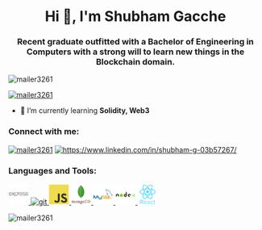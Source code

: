 <h1 align="center">Hi 👋, I'm Shubham Gacche</h1>
<h3 align="center">Recent graduate outfitted with a Bachelor of Engineering in Computers with a strong will to learn new things in the Blockchain domain.</h3>

<p align="left"> <img src="https://komarev.com/ghpvc/?username=mailer3261&label=Profile%20views&color=0e75b6&style=flat" alt="mailer3261" /> </p>

<p align="left"> <a href="https://twitter.com/mailer3261" target="blank"><img src="https://img.shields.io/twitter/follow/mailer3261?logo=twitter&style=for-the-badge" alt="mailer3261" /></a> </p>

- 🌱 I’m currently learning **Solidity, Web3**

<h3 align="left">Connect with me:</h3>
<p align="left">
<a href="https://twitter.com/mailer3261" target="blank"><img align="center" src="https://raw.githubusercontent.com/rahuldkjain/github-profile-readme-generator/master/src/images/icons/Social/twitter.svg" alt="mailer3261" height="30" width="40" /></a>
<a href="https://linkedin.com/in/https://www.linkedin.com/in/shubham-g-03b57267/" target="blank"><img align="center" src="https://raw.githubusercontent.com/rahuldkjain/github-profile-readme-generator/master/src/images/icons/Social/linked-in-alt.svg" alt="https://www.linkedin.com/in/shubham-g-03b57267/" height="30" width="40" /></a>
</p>

<h3 align="left">Languages and Tools:</h3>
<p align="left"> <a href="https://expressjs.com" target="_blank" rel="noreferrer"> <img src="https://raw.githubusercontent.com/devicons/devicon/master/icons/express/express-original-wordmark.svg" alt="express" width="40" height="40"/> </a> <a href="https://git-scm.com/" target="_blank" rel="noreferrer"> <img src="https://www.vectorlogo.zone/logos/git-scm/git-scm-icon.svg" alt="git" width="40" height="40"/> </a> <a href="https://developer.mozilla.org/en-US/docs/Web/JavaScript" target="_blank" rel="noreferrer"> <img src="https://raw.githubusercontent.com/devicons/devicon/master/icons/javascript/javascript-original.svg" alt="javascript" width="40" height="40"/> </a> <a href="https://www.mongodb.com/" target="_blank" rel="noreferrer"> <img src="https://raw.githubusercontent.com/devicons/devicon/master/icons/mongodb/mongodb-original-wordmark.svg" alt="mongodb" width="40" height="40"/> </a> <a href="https://www.mysql.com/" target="_blank" rel="noreferrer"> <img src="https://raw.githubusercontent.com/devicons/devicon/master/icons/mysql/mysql-original-wordmark.svg" alt="mysql" width="40" height="40"/> </a> <a href="https://nodejs.org" target="_blank" rel="noreferrer"> <img src="https://raw.githubusercontent.com/devicons/devicon/master/icons/nodejs/nodejs-original-wordmark.svg" alt="nodejs" width="40" height="40"/> </a> <a href="https://reactjs.org/" target="_blank" rel="noreferrer"> <img src="https://raw.githubusercontent.com/devicons/devicon/master/icons/react/react-original-wordmark.svg" alt="react" width="40" height="40"/> </a> </p>

<p><img align="center" src="https://github-readme-stats.vercel.app/api/top-langs?username=mailer3261&show_icons=true&locale=en&layout=compact" alt="mailer3261" /></p>
